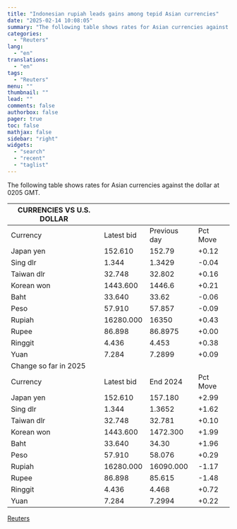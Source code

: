 ```yaml
---
title: "Indonesian rupiah leads gains among tepid Asian currencies"
date: "2025-02-14 10:08:05"
summary: "The following table shows rates for Asian currencies against the dollar at 0205 GMT.CURRENCIES VS U.S. DOLLAR CurrencyLatest bidPrevious dayPct Move Japan yen152.610152.79+0.12 Sing dlr1.3441.3429-0.04 Taiwan dlr32.74832.802+0.16 Korean won1443.6001446.6+0.21 Baht33.64033.62-0.06 Peso57.91057.857-0.09 Rupiah16280.00016350+0.43 Rupee86.89886.8975+0.00 Ringgit4.4364.453+0.38 Yuan7.2847.2899+0.09 Change so far in 2025 CurrencyLatest bidEnd 2024Pct Move Japan yen152.610157.180+2.99 Sing dlr1.3441.3652+1.62 Taiwan dlr32.74832.781+0.10..."
categories:
  - "Reuters"
lang:
  - "en"
translations:
  - "en"
tags:
  - "Reuters"
menu: ""
thumbnail: ""
lead: ""
comments: false
authorbox: false
pager: true
toc: false
mathjax: false
sidebar: "right"
widgets:
  - "search"
  - "recent"
  - "taglist"
---
```


The following table shows rates for Asian currencies against the dollar at 0205 GMT.

| CURRENCIES VS U.S. DOLLAR |  |  |  |
| --- | --- | --- | --- |
| Currency | Latest bid | Previous day | Pct Move |
| Japan yen | 152.610 | 152.79 | +0.12 |
| Sing dlr | 1.344 | 1.3429 | -0.04 |
| Taiwan dlr | 32.748 | 32.802 | +0.16 |
| Korean won | 1443.600 | 1446.6 | +0.21 |
| Baht | 33.640 | 33.62 | -0.06 |
| Peso | 57.910 | 57.857 | -0.09 |
| Rupiah | 16280.000 | 16350 | +0.43 |
| Rupee | 86.898 | 86.8975 | +0.00 |
| Ringgit | 4.436 | 4.453 | +0.38 |
| Yuan | 7.284 | 7.2899 | +0.09 |
| Change so far in 2025 |  |  |  |
| Currency | Latest bid | End 2024 | Pct Move |
| Japan yen | 152.610 | 157.180 | +2.99 |
| Sing dlr | 1.344 | 1.3652 | +1.62 |
| Taiwan dlr | 32.748 | 32.781 | +0.10 |
| Korean won | 1443.600 | 1472.300 | +1.99 |
| Baht | 33.640 | 34.30 | +1.96 |
| Peso | 57.910 | 58.076 | +0.29 |
| Rupiah | 16280.000 | 16090.000 | -1.17 |
| Rupee | 86.898 | 85.615 | -1.48 |
| Ringgit | 4.436 | 4.468 | +0.72 |
| Yuan | 7.284 | 7.2994 | +0.22 |

[Reuters](https://www.tradingview.com/news/reuters.com,2025:newsml_L4N3P5075:0-indonesian-rupiah-leads-gains-among-tepid-asian-currencies/)
